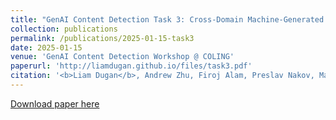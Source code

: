 ```yaml
---
title: "GenAI Content Detection Task 3: Cross-Domain Machine-Generated Text Detection Challenge"
collection: publications
permalink: /publications/2025-01-15-task3
date: 2025-01-15
venue: 'GenAI Content Detection Workshop @ COLING'
paperurl: 'http://liamdugan.github.io/files/task3.pdf'
citation: '<b>Liam Dugan</b>, Andrew Zhu, Firoj Alam, Preslav Nakov, Marianna Apidianaki, Chris Callison-Burch'
---
```


[Download paper here](http://liamdugan.github.io/files/task3.pdf)